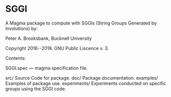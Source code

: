 # SGGI
A Magma package to compute with SGGIs (String Groups Generated by Involutions) by:

Peter A. Brooksbank, Bucknell University

Copyright 2016--2018. GNU Public Liscence v. 3.

Contents:

SGGI.spec  — magma specification file.

src/
	Source Code for package.
doc/
	Package documentation.
examples/
	Examples of package use.
experiments/
	Experiments conducted on specific groups using the SGGI code.
